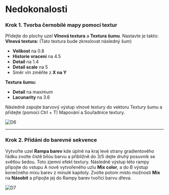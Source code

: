 # Nedokonalosti
### Krok 1. Tvorba černobílé mapy pomocí textur
Přidejte do plochy uzel **Vlnová textura** a **Textura šumu**. Nastavte je takto:
**Vlnová textura:** (Tato textura bude zkreslovat následný šum)
- **Velikost** na 0.8
- **Historie vracení** na 4.5
- **Detail** na 1.4
- **Detail scale** na 5
- Směr vln změňte z **X na Y**

**Textura šumu:**
- **Detail** na maximum
- **Lacunarity** na 3.6

Následně zapojte barvový výstup vlnové textury do vektoru Textury šumu a přidejte (pomocí Ctrl + T) Mapování a Souřadnice textury.

![D6](https://github.com/user-attachments/assets/d7387dce-a3f6-445a-a14f-5fbd5cf6ce2d)

---
### Krok 2. Přidání do barevné sekvence
Vytvořte uzel **Rampa barev** kde úplně na kraj levé strany gradientového řádku zvolte čistě bílou barvu a přibližně do 3/5 dejte druhý posuvník se světlou šedou. Toto zjemní efekt textury. Následně výstup této rampy připojte do vstupu A nově vytvořeného uzlu **Mix color**, a do B výstup konečného mixu barev z minulé kapitoly. Zvolte potom místo možnosti **Mix** na **Násobit** a připojte jej do Rampy barev tvořící barvu dřeva.

![D7](https://github.com/user-attachments/assets/f0db0f10-7143-4791-812d-ad8d5306e500)

